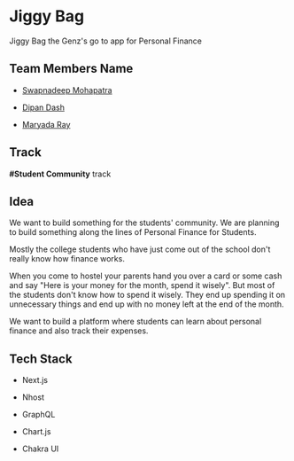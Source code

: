 # Jiggy Bag

Jiggy Bag the Genz's go to app for Personal Finance

## Team Members Name

- [Swapnadeep Mohapatra](https://github.com/swapnadeepmohapatra)

- [Dipan Dash](https://github.com/DipanDash)

- [Maryada Ray](https://github.com/maryadaray)

## Track

**#Student Community** track

## Idea

We want to build something for the students' community. We are planning to build something along the lines of Personal Finance for Students.

Mostly the college students who have just come out of the school don't really know how finance works.

When you come to hostel your parents hand you over a card or some cash and say "Here is your money for the month, spend it wisely". But most of the students don't know how to spend it wisely. They end up spending it on unnecessary things and end up with no money left at the end of the month.

We want to build a platform where students can learn about personal finance and also track their expenses.

## Tech Stack

- Next.js

- Nhost

- GraphQL

- Chart.js

- Chakra UI
